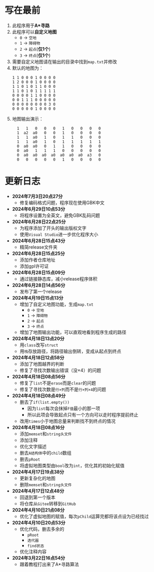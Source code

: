 # 写在最前

1. 此程序用于**A*寻路**
2. 此程序可以**自定义地图**
	- ```0``` -> ```空地```
	- ```1``` -> ```障碍物```
	- ```2``` -> ```起点```(**仅1个**)
	- ```3``` -> ```终点```(**仅1个**)
3. 需要自定义地图请在输出的目录中找到```map.txt```并修改
4. 默认的地图为：
   ```
   1 1 0 0 0 1 0 0 0 0 
   1 2 0 0 0 1 0 0 0 0 
   1 1 0 1 0 1 1 0 0 0 
   1 1 0 1 0 1 1 1 1 1 
   0 0 0 0 1 1 0 0 0 0 
   0 0 1 1 1 0 0 0 0 0 
   0 0 0 0 0 0 0 0 3 0 
   0 0 0 0 0 1 0 0 0 0
   ```
5. 地图输出演示：
   ```
     1   1   0   0   0   1   0   0   0   0
     1  a2  a0   0   0   1   0   0   0   0
     1   1  a0   1   0   1   1   0   0   0
     1   1  a0   1   0   1   1   1   1   1
     0  a0  a0   0   1   1   0   0   0   0
     0  a0   1   1   1   0   0   0   0   0
     0  a0  a0  a0  a0  a0  a0  a0  a3   0
     0   0   0   0   0   1   0   0   0   0
   ```

# 更新日志

- **2024年7月3日20点27分**
	- 修复编码格式问题，程序现在使用GBK中文
- **2024年6月29日10点53分**
	- 将程序设置为全英文，避免GBK乱码问题
- **2024年6月28日22点25分**
	- 为程序添加了开头的输出版权文字
	- 使用```Visual Studio```进一步优化程序大小
- **2024年6月28日15点43分**
	- 精简release文件夹
- **2024年6月28日15点25分**
	- 添加作者仓库地址
	- 添加gpl许可证
- **2024年6月28日15点09分**
	- 通过链接静态库，减小release程序体积
- **2024年6月28日14点56分**
	- 发布了第一个release
- **2024年4月19日15点13分**
	- 增加了自定义地图功能，生成```map.txt```
		- ```0``` -> ```空地```
		- ```1``` -> ```障碍物```
		- ```2``` -> ```起点```
		- ```3``` -> ```终点```
	- 增加了地图输出功能，可以直观地看到程序生成的路径
- **2024年4月18日13点20分**
	- 用```class```改写```struct```
	- 用```栈```存放路径，将路径输出倒转，变成从起点到终点
- **2024年4月18日12点58分**
	- 添加了地图越界的判断
	- 修复了寻找次数输出错误（没×4）的问题
- **2024年4月18日08点56分**
	- 修复了```list```不是```erase```而是```clear```的问题
	- 修复了寻找次数是```行×列```而不是```行×列×4```的问题
- **2024年4月18日08点49分**
	- 删去了```if(list.empty())```
		- 因为```list```每次会抹掉```F值```最小的那一项
		- 所以此项会导致起点只有一个方向可以走时程序提前终止
	- 改用```times```小于地图总量来判断找不到终点的情况
- **2024年4月18日08点16分**
	- 添加```memset```和```string头文件```
	- 添加注释
	- 优化文字描述
	- 删去```A结构体```中的```child```数组
	- 删去```pRoot```
	- 将虚拟地图类型由```bool```改为```int```，优化其的初始化赋值
- **2024年4月17日19点38分**
	- 更新复杂化的地图
	- 删除```memset```和```string头文件```
- **2024年4月17日12点48分**
	- 回退到第一个版本
	- 将仓库从```Gitee```转移到```GitHub```
- **2024年4月10日21点08分**
	- 优化了虚拟地图的赋值，每次```pChild```运算完都将该点设为已经找过
- **2024年4月10日20点53分**
	- 优化代码，删去多余的
		- ```pRoot```
		- ```迭代器```
		- ```find状态```
	- 优化注释内容
- **2024年3月22日16点54分**
	- 跟着教程打出来了A*寻路算法
